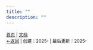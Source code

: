 ```yaml
---
title: ""
description: ""
---
```

<small id="old_menu"><a href="/kdxSMP/">首页</a> | <a href="/kdxSMP/doc/">文档</a></small><br><small><a href="../">←返回</a> |
 创建：2025- | 最后更新：2025-</small><br>

<div id="mdRender_config" data-sideship-hide="1"></div>
<script src="https://rs.kdxiaoyi.top/res/scripts/js/sober.min.js"></script><script src="https://kdxiaoyi.top/kdxSMP/page/pmd-reRender.min.js"></script>